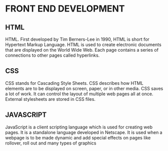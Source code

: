 
  
<!DOCTYPE html>
<html lang="en">

<head>
    <meta charset="utf-8">
    <meta name="viewport" content="width=device-width, initial-scale=1">
    <title>Assignment 2</title>
    <link rel="stylesheet" href="style.css"> 
</head>

<body>
    <h1>FRONT END DEVELOPMENT </h1>
    <div class="row">
        <div class="col-lg-4 col-md-6 col-sm-12">
            <section class="html">
                <h2>HTML</h2>
                <p>
                    HTML. First developed by Tim Berners-Lee in 1990, HTML is short for Hypertext Markup Language. HTML is used to create electronic documents that are displayed on the World Wide Web. Each page contains a series of connections to other pages called hyperlinks.
                </p>
            </section>
        </div>
        <div class="col-lg-4 col-md-6 col-sm-12">
            <section class="css">
                <h2>CSS</h2>
                <p>
                   CSS stands for Cascading Style Sheets. CSS describes how HTML elements are to be displayed on screen, paper, or in other media. CSS saves a lot of work. It can control the layout of multiple web pages all at once. External stylesheets are stored in CSS files.
                </p>
            </section>
        </div>
        <div class="col-lg-4 col-md-12 col-sm-12">
            <section class="JAVASCRIPT">
                <h2>JAVASCRIPT</h2>
                <p>
                    JavaScript is a client scripting language which is used for creating web pages. It is a standalone language developed in Netscape. It is used when a webpage is to be made dynamic and add special effects on pages like rollover, roll out and many types of graphics
                </p>
            </section>
        </div>
    </div>
</body>

</html>
